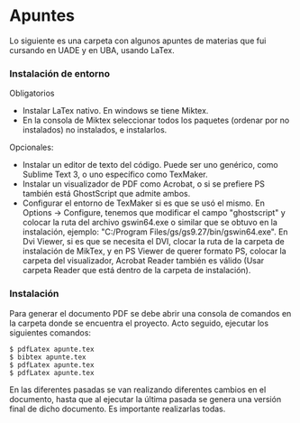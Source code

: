 # Apuntes

Lo siguiente es una carpeta con algunos apuntes de materias que fui cursando en UADE y en UBA, usando LaTex.

### Instalación de entorno

Obligatorios

  - Instalar LaTex nativo. En windows se tiene Miktex.
  - En la consola de Miktex seleccionar todos los paquetes (ordenar por no instalados) no instalados, e instalarlos.

Opcionales:

  - Instalar un editor de texto del código. Puede ser uno genérico, como Sublime Text 3, o uno específico como TexMaker.
  - Instalar un visualizador de PDF como Acrobat, o si se prefiere PS también está GhostScript que admite ambos.
  - Configurar el entorno de TexMaker si es que se usó el mismo. En Options -> Configure, tenemos que modificar el campo "ghostscript" y colocar la ruta del archivo gswin64.exe o similar que se obtuvo en la instalación, ejemplo: "C:/Program Files/gs/gs9.27/bin/gswin64.exe". En Dvi Viewer, si es que se necesita el DVI, clocar la ruta de la carpeta de instalación de MikTex, y en PS Viewer de querer formato PS, colocar la carpeta del visualizador, Acrobat Reader también es válido (Usar carpeta Reader que está dentro de la carpeta de instalación).


### Instalación

Para generar el documento PDF se debe abrir una consola de comandos en la carpeta donde se encuentra el proyecto. Acto seguido, ejecutar los siguientes comandos:

```
$ pdfLatex apunte.tex
$ bibtex apunte.tex
$ pdfLatex apunte.tex
$ pdfLatex apunte.tex
```

En las diferentes pasadas se van realizando diferentes cambios en el documento, hasta que al ejecutar la última pasada se genera una versión final de dicho documento. Es importante realizarlas todas.